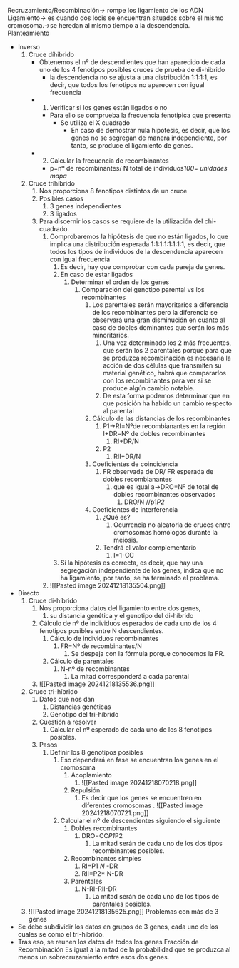 Recruzamiento/Recombinación→ rompe los ligamiento de los ADN
Ligamiento→ es cuando dos locis se encuentran situados sobre el mismo cromosoma.→se heredan al mismo tiempo a la descendencia.
Planteamiento 
- Inverso
	1. Cruce díhibrido
		- Obtenemos el nº de descendientes que han aparecido de cada uno de los 4 fenotipos posibles cruces de prueba de di-hibrido
			-  la descendencia no se ajusta a una distribución 1:1:1:1, es decir, que todos los fenotipos no aparecen con igual frecuencia
		- 1. Verificar si los genes están ligados o no
			- Para ello se comprueba la frecuencia fenotípica que presenta 
				- Se utiliza el X cuadrado
					- En caso de demostrar nula hipotesis, es decir, que los genes no se segregan de manera independiente, por tanto, se produce el ligamiento de genes.
		- 2. Calcular la frecuencia de recombinantes
			- p=nº de recombinantes/ N total de individuos*100= unidades mapa* 
	1. Cruce trihíbrido
		1. Nos proporciona 8 fenotipos distintos de un cruce
		2. Posibles casos
			1. 3 genes independientes
			2. 3 ligados
		3. Para discernir los casos se requiere de la utilización del chi-cuadrado.
			1. Comprobaremos la hipótesis de que no están ligados, lo que implica una distribución esperada 1:1:1:1:1:1:1:1, es decir, que todos los tipos de individuos de la descendencia aparecen con igual frecuencia
				1. Es decir, hay que comprobar con cada pareja de genes.
				2. En caso de estar ligados
					1. Determinar el orden de los genes
						1. Comparación del genotipo parental vs los recombinantes
							1. Los parentales serán mayoritarios a diferencia de los  recombinantes pero la diferencia se observará una gran disminución en cuanto al caso de dobles dominantes que serán los más minoritarios.
								1. Una vez determinado los 2 más frecuentes, que serán los 2 parentales porque para que se produzca recombinación es necesaria  la acción de dos células que transmiten su material genético, habrá que compararlos con los recombinantes para ver si se produce algún cambio notable.
								2. De esta forma podemos determinar que en que posición ha habido un cambio respecto al parental
							2. Cálculo de las distancias de los recombinantes
								1. P1→RI=Nºde recombianantes en la región I+DR=Nº de dobles recombinantes
									1. RI+DR/N
								2. P2
									1. RII+DR/N
							3. Coeficientes de coincidencia
								1. FR observada de DR/ FR esperada de dobles recombianantes
									1. que es igual a→DRO=Nº de total de dobles recombinantes observados
										1. DRO/N //p1*P2* 
							4. Coeficientes de interferencia 
								1. ¿Qué es?
									1. Ocurrencia no aleatoria de cruces entre cromosomas homólogos durante la meiosis.
								2. Tendrá el valor complementario
									1. I=1-CC
				3. Si la hipótesis es correcta, es decir, que hay una segregación independiente de los genes, indica que no ha ligamiento, por tanto, se ha terminado el problema.
			2. ![[Pasted image 20241218135504.png]]
- Directo
	1. Cruce di-híbrido
		1. Nos proporciona datos del ligamiento entre dos genes, 
			1. su distancia genética y el genotipo del di-híbrido 
		2. Cálculo de nº de individuos esperados de cada uno de los 4 fenotipos posibles entre N descendientes.
			1. Cálculo de individuos recombinantes
				1. FR=Nº de recombinantes/N
					1. Se despeja con la fórmula porque conocemos la FR.
			2. Cálculo de parentales
				1. N-nº de recombinantes
					1. La mitad corresponderá a cada parental
		3. ![[Pasted image 20241218135536.png]]
	2. Cruce tri-híbrido
		1. Datos que nos dan
			1. Distancias genéticas
			2. Genotipo del tri-híbrido
		2. Cuestión a resolver
			1. Calcular el nº esperado de cada uno de los 8 fenotipos posibles.
		3. Pasos
			1. Definir los 8 genotipos posibles
				1. Eso dependerá en fase se encuentran los genes en el cromosoma
					1. Acoplamiento
						1. ![[Pasted image 20241218070218.png]]
					2. Repulsión 
						1. Es decir que los genes se encuentren  en diferentes cromosomas
							. ![[Pasted image 20241218070721.png]]
				2. Calcular el nº de descendientes siguiendo el siguiente
					1. Dobles recombinantes
						1. DRO=CC*P1*P2 
							1. La mitad serán de cada uno de los dos tipos recombinantes posibles.
					2. Recombinantes simples
						1. RI=P1 *N* -DR
						2. RII=P2* N-DR
					3. Parentales
						1. N-RI-RII-DR
							1. La mitad serán de cada uno de los tipos de parentales posibles.
	1. ![[Pasted image 20241218135625.png]]
Problemas con más de 3 genes
- Se debe subdividir los datos  en  grupos de 3 genes, cada uno de los cuales se como el tri-híbrido.
- Tras eso, se reunen los datos de todos los genes
Fracción de Recombinación
Es igual a la mitad de la probabilidad que se produzca al menos un sobrecruzamiento entre esos dos genes.